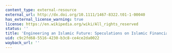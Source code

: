 ```yaml
---
content_type: external-resource
external_url: http://dx.doi.org/10.1111/1467-8322.t01-1-00040
has_external_license_warning: true
license: https://en.wikipedia.org/wiki/All_rights_reserved
status: ''
title: 'Engineering an Islamic Future: Speculations on Islamic Financial Alternatives'
uid: c9c2fd68-5516-4230-b3c8-ce4ce2da0022
wayback_url: ''
---
```

